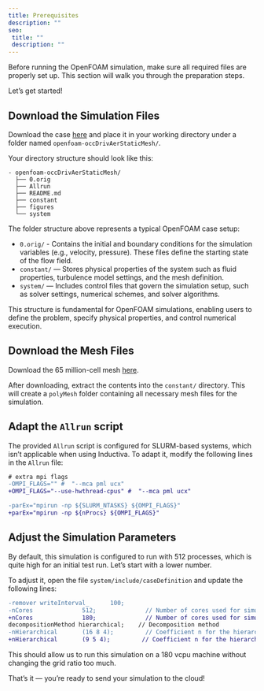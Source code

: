```yaml
---
title: Prerequisites
description: ""
seo:
 title: ""
 description: ""
---
```


Before running the OpenFOAM simulation, make sure all required files are properly set up. This section will walk you through the 
preparation steps.

Let’s get started!

## Download the Simulation Files
Download the case [here](https://develop.openfoam.com/committees/hpc/-/tree/9e0480e778e0c5168b97b8177cc3ece3fb3dc496/incompressible/simpleFoam/occDrivAerStaticMesh) and place it in your working directory under a
folder named `openfoam-occDrivAerStaticMesh/`.

Your directory structure should look like this:

```
- openfoam-occDrivAerStaticMesh/  
  ├── 0.orig
  ├── Allrun
  ├── README.md
  ├── constant
  ├── figures
  └── system
```

The folder structure above represents a typical OpenFOAM case setup:
- `0.orig/` - Contains the initial and boundary conditions for the simulation variables (e.g., velocity, pressure). These files define the starting state of the flow field.
- `constant/` — Stores physical properties of the system such as fluid properties, turbulence model settings, and the mesh definition.
- `system/` — Includes control files that govern the simulation setup, such as solver settings, numerical schemes, and solver algorithms.

This structure is fundamental for OpenFOAM simulations, enabling users to define the problem, specify physical properties, and control numerical execution.

## Download the Mesh Files
Download the 65 million-cell mesh [here](https://zenodo.org/records/15012221/files/polyMesh_65M.tar.gz?download=1).

After downloading, extract the contents into the `constant/` directory. This will create a `polyMesh` folder containing 
all necessary mesh files for the simulation.

## Adapt the `Allrun` script
The provided `Allrun` script is configured for SLURM-based systems, which isn’t applicable when using Inductiva. 
To adapt it, modify the following lines in the `Allrun` file:

```diff
# extra mpi flags
-OMPI_FLAGS="" #  "--mca pml ucx"
+OMPI_FLAGS="--use-hwthread-cpus" #  "--mca pml ucx"

-parEx="mpirun -np ${SLURM_NTASKS} ${OMPI_FLAGS}"
+parEx="mpirun -np ${nProcs} ${OMPI_FLAGS}"
```

## Adjust the Simulation Parameters
By default, this simulation is configured to run with 512 processes, which is quite high for an initial test run. Let’s start with a lower number.

To adjust it, open the file `system/include/caseDefinition` and update the following lines:

```diff
-remover writeInterval_      100;
-nCores              512;              // Number of cores used for simulation
+nCores              180;              // Number of cores used for simulation
decompositionMethod hierarchical;    // Decomposition method
-nHierarchical       (16 8 4);         // Coefficient n for the hierarchical decomposition method
+nHierarchical       (9 5 4);         // Coefficient n for the hierarchical decomposition method
```

This should allow us to run this simulation on a 180 vcpu machine without changing
the grid ratio too much.

That’s it — you’re ready to send your simulation to the cloud!